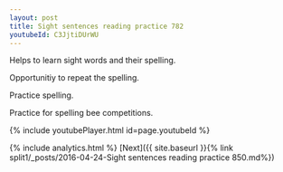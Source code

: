 ```yaml
---
layout: post
title: Sight sentences reading practice 782
youtubeId: C3JjtiDUrWU
---
```

 
 
Helps to learn sight words and their spelling.

Opportunitiy to repeat the spelling. 

Practice spelling. 
 
Practice for spelling bee competitions. 
 
{% include youtubePlayer.html id=page.youtubeId %}
 
 
{% include analytics.html %} 
[Next]({{ site.baseurl }}{% link  split1/_posts/2016-04-24-Sight sentences reading practice 850.md%})
 
